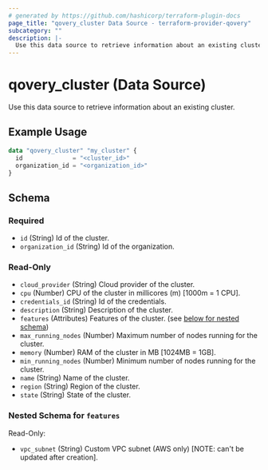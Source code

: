```yaml
---
# generated by https://github.com/hashicorp/terraform-plugin-docs
page_title: "qovery_cluster Data Source - terraform-provider-qovery"
subcategory: ""
description: |-
  Use this data source to retrieve information about an existing cluster.
---
```


# qovery_cluster (Data Source)

Use this data source to retrieve information about an existing cluster.

## Example Usage

```terraform
data "qovery_cluster" "my_cluster" {
  id              = "<cluster_id>"
  organization_id = "<organization_id>"
}
```

<!-- schema generated by tfplugindocs -->
## Schema

### Required

- `id` (String) Id of the cluster.
- `organization_id` (String) Id of the organization.

### Read-Only

- `cloud_provider` (String) Cloud provider of the cluster.
- `cpu` (Number) CPU of the cluster in millicores (m) [1000m = 1 CPU].
- `credentials_id` (String) Id of the credentials.
- `description` (String) Description of the cluster.
- `features` (Attributes) Features of the cluster. (see [below for nested schema](#nestedatt--features))
- `max_running_nodes` (Number) Maximum number of nodes running for the cluster.
- `memory` (Number) RAM of the cluster in MB [1024MB = 1GB].
- `min_running_nodes` (Number) Minimum number of nodes running for the cluster.
- `name` (String) Name of the cluster.
- `region` (String) Region of the cluster.
- `state` (String) State of the cluster.

<a id="nestedatt--features"></a>
### Nested Schema for `features`

Read-Only:

- `vpc_subnet` (String) Custom VPC subnet (AWS only) [NOTE: can't be updated after creation].


